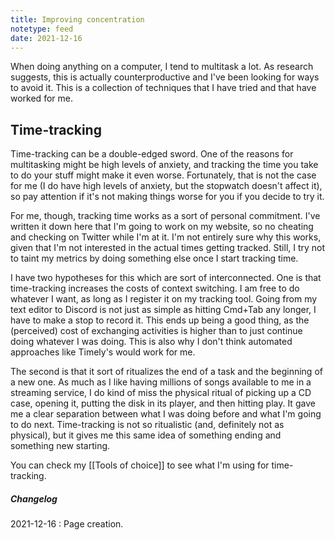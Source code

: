 ```yaml
---
title: Improving concentration
notetype: feed
date: 2021-12-16
---
```


When doing anything on a computer, I tend to multitask a lot.  As
research suggests, this is actually counterproductive and I've been
looking for ways to avoid it.  This is a collection of techniques that
I have tried and that have worked for me.

## Time-tracking

Time-tracking can be a double-edged sword.  One of the reasons for
multitasking might be high levels of anxiety, and tracking the time
you take to do your stuff might make it even worse.  Fortunately, that
is not the case for me (I do have high levels of anxiety, but the
stopwatch doesn't affect it), so pay attention if it's not making
things worse for you if you decide to try it.

For me, though, tracking time works as a sort of personal commitment.
I've written it down here that I'm going to work on my website, so no
cheating and checking on Twitter while I'm at it.  I'm not entirely
sure why this works, given that I'm not interested in the actual times
getting tracked.  Still, I try not to taint my metrics by doing
something else once I start tracking time.

I have two hypotheses for this which are sort of interconnected.  One
is that time-tracking increases the costs of context switching.  I am
free to do whatever I want, as long as I register it on my tracking
tool.  Going from my text editor to Discord is not just as simple as
hitting Cmd+Tab any longer, I have to make a stop to record it.  This
ends up being a good thing, as the (perceived) cost of exchanging
activities is higher than to just continue doing whatever I was doing.
This is also why I don't think automated approaches like Timely's
would work for me.

The second is that it sort of ritualizes the end of a task and the
beginning of a new one.  As much as I like having millions of songs
available to me in a streaming service, I do kind of miss the physical
ritual of picking up a CD case, opening it, putting the disk in its
player, and then hitting play.  It gave me a clear separation between
what I was doing before and what I'm going to do next.  Time-tracking
is not so ritualistic (and, definitely not as physical), but it gives
me this same idea of something ending and something new starting.

You can check my [[Tools of choice]] to see what I'm using for
time-tracking.

##### Changelog

2021-12-16
: Page creation.

